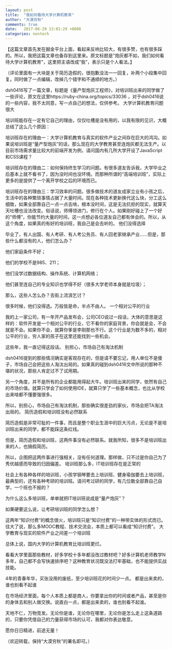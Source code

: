```yaml
---
layout: post
title:  "我如何看待大学计算机教育"
author: "大漠穷秋"
comments: true
date:   2017-06-29 13:01:29 +0800
categories: nontech
---
```


【这篇文章首先发在掘金平台上面，看起来反响比较大，有很多赞，也有很多踩的。所以，我把这篇文章也备存到这里来。原文标题是“炮灰都不如，我们如何看待大学计算机教育”，这里把主语改成“我”，表示只是个人看法。】

（评论里面有一大块是关于简历造假的，很抱歉没法一一回复，补两个小段集中回复。同时做了一点编辑，改掉几个错字和不通顺的地方。）

dsh0416写了一篇文章，标题是《量产型炮灰工程师》，对培训班出来的同学做了一些评论，原文在这里https://ruby-china.org/topics/33036 ，对于dsh0416说的一些内容，我不太同意，写一点自己的想法，仅供参考。
大学计算机教育问题很大

培训班能存在一定有它自己的理由，仅仅吐槽是没有用的，以我有限的见识，大概总结了这么几个原因：

培训班存在的理由一：大学计算机教育与真实的软件产业之间存在巨大的鸿沟。如果说培训班是“量产型炮灰”的话，那么现在的大学教育甚至连炮灰都无法生产。以目前市场需求量比较大的前端开发为例，请问国内有几所大学开设了JavaScript和CSS课程？

培训班存在的理由二：如何保持终生学习的问题。有很多道友告诉我，大学毕业之后基本上就不看书了，因为没时间也没环境。而那种所谓的“高端培训班”，实际上更多的是提供了一个离开学校之后的环境而已。

培训班存在的理由三：学习效率的问题。很多做技术的道友成家立业有小孩之后，生活中的各种繁琐事情占据了大量时间。现在各种技术更新换代这么快，分工这么细致，如果全部靠自己一点一点去啃，根本没时间，这是无法抗拒的现实，就算天天吐槽也没法改变。俗话说，师傅领进门，修行在个人。如果刚好碰上了一个好的“师傅”，你能节约大量的时间，这一点想必各位道友自己都有体会的。所以，从这个角度，如果真的有好的培训班，我自己是会去听的。
他们没得选择

毕业了，有人出国、有人考研、有人考公务员、有人回老家继承产业......但是，那些什么都没有的人，他们怎么办？

他们家庭条件不好；

他们的学校不是985、211；

他们没学过数据结构、操作系统、计算机网络；

他们甚至连自己的专业知识也学得不好（很多大学老师本身就是垃圾）；

那么，这些人怎么办？去街上流浪乞讨？

很多时候，他们没得选。万般皆是命，半点不由人。
一个相对公平的行业

我的上一家公司，有一年开产品发布会，公司CEO说过一段话，大体的意思是这样的：软件开发是一个相对公平的行业，它不看你的家庭背景，你会就是会，不会就是不会。如果你不会，就算你爹是李刚那也不行。这个行业是为数不多的，相对公平的行业，穷人家的孩子在这里还能找到一些机会。

这些年，我一直记得这段话。
别担心，市场自己有淘汰机制

dsh0416提到的那些情况确实是客观存在的，但是请不要忘记，用人单位不是傻子，市场自己会把这些人淘汰出局的。如果真的碰到dsh0416文中所说的那种不堪的状况，那些人肯定过不了试用期。

另一个角度，并不是所有的企业都能用得起大牛。培训班出来的同学，依然有自己的市场价值。就算只学会了如何使用IDE，就算只学了一些基本概念，也比从学校出来啥都不懂要强很多。

所以，别担心，市场自己有淘汰机制，那些确实很差劲的家伙，市场会把TA淘汰出局的。
简历造假和培训班没有必然联系

简历造假是非常可耻的一件事，而且是整个职业生涯中的巨大污点，无论是不是培训班出来的同学，都不能踩这条红线。

但是，简历造假和培训班，这两件事没有必然联系。就我所知，很多不是培训班出来的人，也搞假简历。

所以，企图把这两件事进行强相关，没有任何道理。那样做，只不过是你自己为了秀优越感而导致的归因偏差。
培训班那么多，IT培训班存在是正常的

社会上有各种各样的培训班，小孩学钢琴要去上培训班、健身瑜伽要去上培训班，最典型的，还有各种考研的培训班。请问考过研的同学，有几位敢全部靠自己自学，一个班也不报的？

为什么这么多培训班，单单就把IT培训班说成是“量产炮灰”？

如果硬要这么说，让考研培训班的同学怎么想？

这两年“知识付费”的概念很火，培训班只是“知识付费”的一种带实体的形式而已。往大了说，那么多MOOC教程、技术交流会，本质上都可以看成“知识付费”。
大学教育与现实的软件产业之间差一个培训班

总体上说，国内大学的计算机教育比培训班更烂。

看看大学里面那些教材，好多学校十多年都没改过教材吧？好多计算机老师教学N多年，自己都不会写快速排序吧？这种教育状况既没法打牢基础，也不能提供实战技能。

4年的青春年华，买张没用的废纸，至少培训班花的时间少一点。
都是出来卖的，谁也别看不起谁

在市场经济里面，每个人本质上都是商人，你要拿出你的时间或者产品，甚至是你的身体去和别人做交换。说直白一点，都是出来卖的，谁也别看不起谁。

天地不仁，万物竞发。无论你是谁，无论你在哪里，无论你是怎么走上这条道路的，只要你凭借自己的力量获得市场的认可，我都对你表达敬意。

愿你日日精进，前途无量！

（欢迎转载，保持“大漠穷秋”的署名即可。）
